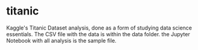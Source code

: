 # titanic
Kaggle's Titanic Dataset analysis, done as a form of studying data science essentials.
The CSV file with the data is within the data folder.
the Jupyter Notebook with all analysis is the sample file.
